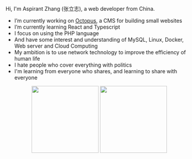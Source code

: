 Hi, I'm Aspirant Zhang (张立志), a web developer from China.

- I’m currently working on [Octopus](https://github.com/aspirantzhang/octopus), a CMS for building small websites
- I’m currently learning React and Typescript
- I focus on using the PHP language
- And have some interest and understanding of MySQL, Linux, Docker, Web server and Cloud Computing
- My ambition is to use network technology to improve the efficiency of human life
- I hate people who cover everything with politics
- I'm learning from everyone who shares, and learning to share with everyone
<p align="center">
    <img height="180em" src="https://github-readme-stats.vercel.app/api?username=aspirantzhang" />
    <img height="180em" src="https://github-readme-stats.vercel.app/api/top-langs/?username=aspirantzhang&layout=compact&langs_count=8" />
</p>
